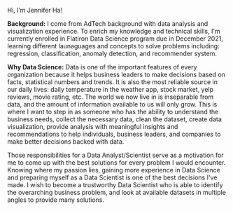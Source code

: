 Hi, I’m Jennifer Ha!

**Background:**
 I come from AdTech background with data analysis and visualization experience. To enrich my knowledge and technical skills, I'm currently enrolled in Flatiron Data Science program due in December 2021, learning different launaguages and concepts to solve problems including: regression, classification, anomaly detection, and recommender system.

**Why Data Science:**
 Data is one of the important features of every organization because it helps business leaders to make decisions based on facts, statistical numbers and trends. It is also the most reliable source in our daily lives: daily temperature in the weather app, stock market, yelp reviews, movie rating, etc. The world we now live in is inseparable from data, and the amount of information available to us will only grow. This is where I want to step in as someone who has the ability to understand the business needs, collect the necessary data, clean the dataset, create data visualization, provide analysis with meaningful insights and recommendations to help individuals, business leaders, and companies to make better decisions backed with data. 
 
Those responsibilities for a Data Analyst/Scientist serve as a motivation for me to come up with the best solutions for every problem I would encounter. Knowing where my passion lies, gaining more experience in Data Science and preparing myself as a Data Scientist is one of the best decisions I've made. I wish to become a trustworthy Data Scientist who is able to identify the overarching business problem, and look at available datasets in multiple angles to provide many solutions.

 

<!---
jennifernha/jennifernha is a ✨ special ✨ repository because its `README.md` (this file) appears on your GitHub profile.
You can click the Preview link to take a look at your changes.
--->
